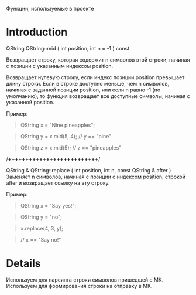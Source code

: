 Функции, используемые в проекте

# Introduction #

QString QString::mid ( int position, int n = -1 ) const

Возвращает строку, которая содержит n символов этой строки, начиная с позиции с указанным индексом position.

Возвращает нулевую строку, если индекс позиции position превышает длину строки. Если в строке доступно меньше, чем n символов, начиная с заданной позиции position, или если n равно -1 (по умолчанию), то функция возвращает все доступные символы, начиная с указанной position.

Пример:

> QString x = "Nine pineapples";

> QString y = x.mid(5, 4);            // y == "pine"

> QString z = x.mid(5);               // z == "pineapples"

/**++++++++++++++++++++++++++**/

QString & QString::replace ( int position, int n, const QString & after )
Заменяет n символов, начиная с позиции с индексом position, строкой after и возвращает ссылку на эту строку.

Пример:

> QString x = "Say yes!";

> QString y = "no";

> x.replace(4, 3, y);

> // x == "Say no!"


# Details #

Используем для парсинга строки символов пришедшей с МК.
Используем для формирования строки на отправку в МК.
